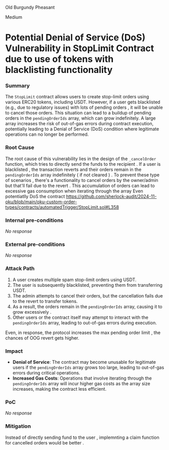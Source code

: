 Old Burgundy Pheasant

Medium

# Potential Denial of Service (DoS) Vulnerability in StopLimit Contract due to use of tokens with blacklisting functionality

### Summary

The `StopLimit` contract allows users to create stop-limit orders using various ERC20 tokens, including USDT. However, if a user gets blacklisted (e.g., due to regulatory issues) with lots of pending orders , it will be unable to cancel those orders. This situation can lead to a buildup of pending orders in the `pendingOrderIds` array, which can grow indefinitely. A large array increases the risk of out-of-gas errors during contract execution, potentially leading to a Denial of Service (DoS) condition where legitimate operations can no longer be performed.

### Root Cause

The root cause of this vulnerability lies in the design of the `_cancelOrder` function, which tries to directly send the funds to the recipient  . If a user is blacklisted , the transaction reverts  and  their orders remain in the `pendingOrderIds` array indefinitely ( if not cleared ) . To prevent these type of scenarios , there's a  functionality to cancel orders by the owner/admin but that'll fail due to the revert  . This accumulation of orders can lead to excessive gas consumption when iterating through the array Even potentiatlly DoS the contract 
https://github.com/sherlock-audit/2024-11-oku/blob/main/oku-custom-order-types/contracts/automatedTrigger/StopLimit.sol#L358

### Internal pre-conditions

_No response_

### External pre-conditions

_No response_

### Attack Path

1. A user creates multiple spam stop-limit orders using USDT.
2. The user is subsequently blacklisted, preventing them from transferring USDT.
3. The admin  attempts to cancel their orders, but the cancellation fails due to the revert to transfer tokens.
4. As a result, the orders remain in the `pendingOrderIds` array, causing it to grow excessively .
5. Other users or the contract itself may attempt to interact with the `pendingOrderIds` array, leading to out-of-gas errors during execution.

Even, in response, the protocol increases the max pending order limit , the chances of OOG revert gets higher. 

### Impact


- **Denial of Service**: The contract may become unusable for legitimate users if the `pendingOrderIds` array grows too large, leading to out-of-gas errors during critical operations.
- **Increased Gas Costs**: Operations that involve iterating through the `pendingOrderIds` array will incur higher gas costs as the array size increases, making the contract less efficient.

### PoC

_No response_

### Mitigation

Instead of directly sending fund to the user , implemnting a claim function for cancelled orders would be better . 
